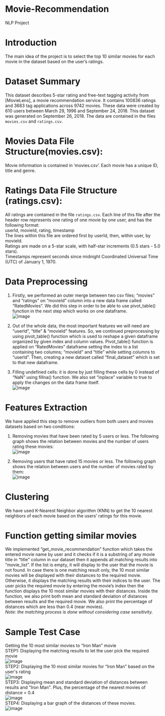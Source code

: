 # Movie-Recommendation
 NLP Project  
# Introduction  
The main idea of the project is to select the top 10 similar movies for each movie in the dataset based on the user’s ratings.  
# Dataset Summary  
This dataset describes 5-star rating and free-text tagging activity from [MovieLens], a movie recommendation service.  It contains 100836 ratings and 3683 tag applications across 9742 movies. These data were created by 610 users between March 29, 1996 and September 24, 2018. This dataset was generated on September 26, 2018. The data are contained in the files `movies.csv` and `ratings.csv`.    
# Movies Data File Structure(movies.csv):
Movie information is contained in ‘movies.csv’. Each movie has a unique ID, title and genre.  
# Ratings Data File Structure (ratings.csv):  
All ratings are contained in the file `ratings.csv`. Each line of this file after the header row represents one rating of one movie by one user, and has the following format:  
    userId, movieId, rating, timestamp  
The lines within this file are ordered first by userId, then, within user, by movieId.  
Ratings are made on a 5-star scale, with half-star increments (0.5 stars - 5.0 stars).  
Timestamps represent seconds since midnight Coordinated Universal Time (UTC) of January 1, 1970.  
# Data Preprocessing  
1.	Firstly, we performed an outer merge between two csv files; “movies” and “ratings” on “movieId” column into a new data frame called “RatedMovies”. We did this step in order to be able to use pivot_table() function in the next step which works on one dataframe.  
   ![image](https://user-images.githubusercontent.com/64103395/179240593-6f1a1683-52bc-46d4-a95d-1037f4914477.png)

2.	Out of the whole data, the most important features we will need are “userId”, “title” & “movieId” features. So, we continued preprocessing by using pivot_table() function which is used to reshape a given dataframe organized by given index and column values. Pivot_table() function is applied on “RatedMovies” dataframe setting the index to a list containing two columns; “movieId” and “title” while setting columns to “userId”. Then, creating a new dataset called “final_dataset” which is set to that new dataframe.   
   
3.	Filling undefined cells: it is done by just filling these cells by 0 instead of “NaN” using fillna() function. We also set “inplace” variable to true to apply the changes on the data frame itself.  
   ![image](https://user-images.githubusercontent.com/64103395/179240930-5405f307-0d29-4fd7-9606-09a698c559e4.png)

# Features Extraction
We have applied this step to remove outliers from both users and movies datasets based on two conditions:
1.	Removing movies that have been rated by 5 users or less.  The following graph shows the relation between movies and the number of users rating these movies:  
   ![image](https://user-images.githubusercontent.com/64103395/179242385-1e8eba21-b2f5-4028-aece-5e145e540f30.png)

2.	Removing users that have rated 15 movies or less.  The following graph shows the relation between users and the number of movies rated by them:  
   ![image](https://user-images.githubusercontent.com/64103395/179242768-67ab83d0-d069-4d80-b965-3694b210b56f.png)

# Clustering
We have used K-Nearest Neighbor algorithm (KNN) to get the 10 nearest neighbors of each movie based on the users’ ratings for this movie.  
# Function getting similar movies
We implemented “get_movie_recommendation” function which takes the entered movie name by user and it checks if it is a substring of any movie title in “title” column in our dataset then it appends all matching results into “movie_list”. If the list is empty, it will display to the user that the movie is not found. In case there is one matching result only, the 10 most similar movies will be displayed with their distances to the required movie. Otherwise, it displays the matching results with their indices to the user. The user picks the required movie by entering the movie’s index then the function displays the 10 most similar movies with their distances. Inside the function, we also print both mean and standard deviation of distances between results and the required movie. We also print the percentage of distances which are less than 0.4 (near movies).   
*Note: the matching process is done without considering case sensitivity.*  
# Sample Test Case
Getting the 10 most similar movies to “Iron Man” movie  
STEP1: Displaying the matching results to let the user pick the required movie  
![image](https://user-images.githubusercontent.com/64103395/179246677-ed9fda0d-f483-43c6-8be7-5e42f0cf86b2.png)  
STEP2: Displaying the 10 most similar movies for “Iron Man” based on the user's rating   
![image](https://user-images.githubusercontent.com/64103395/179246888-52ee0f0d-9ff8-47bb-b978-d608e18b0e3f.png)  
STEP3: Displaying mean and standard deviation of distances between results and "Iron Man". Plus, the percentage of the nearest movies of   distance < 0.4  
![image](https://user-images.githubusercontent.com/64103395/179278153-99afe8db-d0a9-42d7-8a41-05910bd65e61.png)  
STEP4: Displaying a bar graph of the distances of these movies.  
![image](https://user-images.githubusercontent.com/64103395/179248646-05d67a32-e647-49ca-9df5-c92ee9264f4f.png)
